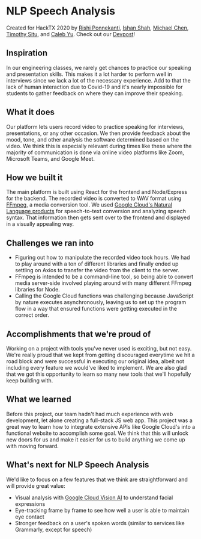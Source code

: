 # NLP Speech Analysis
Created for HackTX 2020 by [Rishi Ponnekanti](https://www.linkedin.com/in/rishiponnekanti/), [Ishan Shah](https://www.linkedin.com/in/ishan0102/), [Michael Chen](https://www.linkedin.com/in/xige-michael-chen-7a4a45190/), [Timothy Situ](https://www.linkedin.com/in/timothy-situ-246569191/), and [Caleb Yu](https://www.linkedin.com/in/calebyu7/). Check out our [Devpost](https://devpost.com/software/nlp-speech-analysis)!

## Inspiration
In our engineering classes, we rarely get chances to practice our speaking and presentation skills. This makes it a lot harder to perform well in interviews since we lack a lot of the necessary experience. Add to that the lack of human interaction due to Covid-19 and it's nearly impossible for students to gather feedback on where they can improve their speaking.

## What it does
Our platform lets users record video to practice speaking for interviews, presentations, or any other occasion. We then provide feedback about the mood, tone, and other analysis the software determined based on the video. We think this is especially relevant during times like these where the majority of communication is done via online video platforms like Zoom, Microsoft Teams, and Google Meet.

## How we built it
The main platform is built using React for the frontend and Node/Express for the backend. The recorded video is converted to WAV format using [FFmpeg](https://github.com/fluent-ffmpeg/node-fluent-ffmpeg), a media conversion tool. We used [Google Cloud's Natural Language products](https://cloud.google.com/natural-language) for speech-to-text conversion and analyzing speech syntax. That information then gets sent over to the frontend and displayed in a visually appealing way.

## Challenges we ran into
- Figuring out how to manipulate the recorded video took hours. We had to play around with a ton of different libraries and finally ended up settling on Axios to transfer the video from the client to the server.
- FFmpeg is intended to be a command-line tool, so being able to convert media server-side involved playing around with many different FFmpeg libraries for Node.
- Calling the Google Cloud functions was challenging because JavaScript by nature executes asynchronously, leaving us to set up the program flow in a way that ensured functions were getting executed in the correct order.

## Accomplishments that we're proud of
Working on a project with tools you've never used is exciting, but not easy. We're really proud that we kept from getting discouraged everytime we hit a road block and were successful in executing our original idea, albeit not including every feature we would've liked to implement. We are also glad that we got this opportunity to learn so many new tools that we'll hopefully keep building with.

## What we learned
Before this project, our team hadn't had much experience with web development, let alone creating a full-stack JS web app. This project was a great way to learn how to integrate extensive APIs like Google Cloud's into a functional website to accomplish some goal. We think that this will unlock new doors for us and make it easier for us to build anything we come up with moving forward.

## What's next for NLP Speech Analysis
We'd like to focus on a few features that we think are straightforward and will provide great value:
- Visual analysis with [Google Cloud Vision AI](https://cloud.google.com/vision) to understand facial expressions
- Eye-tracking frame by frame to see how well a user is able to maintain eye contact
- Stronger feedback on a user's spoken words (similar to services like Grammarly, except for speech)
